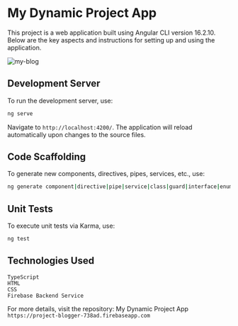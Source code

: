 # My Dynamic Project App

This project is a web application built using Angular CLI version 16.2.10. Below are the key aspects and instructions for setting up and using the application.

![my-blog](https://github.com/user-attachments/assets/74d1a1a0-bf22-4ed6-b7d6-93270d8acb3c)

## Development Server

To run the development server, use:
```bash
ng serve
```

Navigate to `http://localhost:4200/`. The application will reload automatically upon changes to the source files.

## Code Scaffolding
To generate new components, directives, pipes, services, etc., use:
```bash
ng generate component|directive|pipe|service|class|guard|interface|enum|module <name>
```

## Unit Tests
To execute unit tests via Karma, use:
```bash
ng test
```

## Technologies Used
```
TypeScript
HTML
CSS
Firebase Backend Service
```
For more details, visit the repository: My Dynamic Project App `https://project-blogger-738ad.firebaseapp.com`
